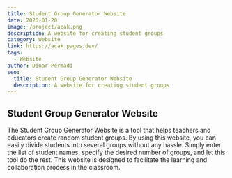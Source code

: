 ```yaml
---
title: Student Group Generator Website
date: 2025-01-20
image: /project/acak.png
description: A website for creating student groups
category: Website
link: https://acak.pages.dev/
tags:
  - Website
author: Dinar Permadi
seo:
  title: Student Group Generator Website
  description: A website for creating student groups
---
```


## Student Group Generator Website
The Student Group Generator Website is a tool that helps teachers and educators create random student groups. By using this website, you can easily divide students into several groups without any hassle. Simply enter the list of student names, specify the desired number of groups, and let this tool do the rest. This website is designed to facilitate the learning and collaboration process in the classroom.
